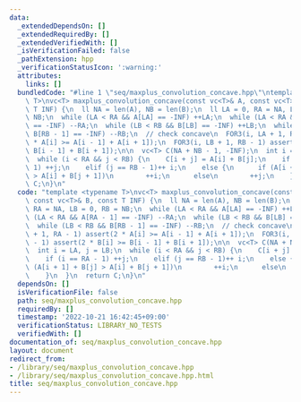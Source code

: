 ```yaml
---
data:
  _extendedDependsOn: []
  _extendedRequiredBy: []
  _extendedVerifiedWith: []
  _isVerificationFailed: false
  _pathExtension: hpp
  _verificationStatusIcon: ':warning:'
  attributes:
    links: []
  bundledCode: "#line 1 \"seq/maxplus_convolution_concave.hpp\"\ntemplate <typename\
    \ T>\nvc<T> maxplus_convolution_concave(const vc<T>& A, const vc<T>& B, const\
    \ T INF) {\n  ll NA = len(A), NB = len(B);\n  ll LA = 0, RA = NA, LB = 0, RB =\
    \ NB;\n  while (LA < RA && A[LA] == -INF) ++LA;\n  while (LA < RA && A[RA - 1]\
    \ == -INF) --RA;\n  while (LB < RB && B[LB] == -INF) ++LB;\n  while (LB < RB &&\
    \ B[RB - 1] == -INF) --RB;\n  // check concave\n  FOR3(i, LA + 1, RA - 1) assert(2\
    \ * A[i] >= A[i - 1] + A[i + 1]);\n  FOR3(i, LB + 1, RB - 1) assert(2 * B[i] >=\
    \ B[i - 1] + B[i + 1]);\n\n  vc<T> C(NA + NB - 1, -INF);\n  int i = LA, j = LB;\n\
    \  while (i < RA && j < RB) {\n    C[i + j] = A[i] + B[j];\n    if (i == RA -\
    \ 1) ++j;\n    elif (j == RB - 1)++ i;\n    else {\n      if (A[i + 1] + B[j]\
    \ > A[i] + B[j + 1])\n        ++i;\n      else\n        ++j;\n    }\n  }\n  return\
    \ C;\n}\n"
  code: "template <typename T>\nvc<T> maxplus_convolution_concave(const vc<T>& A,\
    \ const vc<T>& B, const T INF) {\n  ll NA = len(A), NB = len(B);\n  ll LA = 0,\
    \ RA = NA, LB = 0, RB = NB;\n  while (LA < RA && A[LA] == -INF) ++LA;\n  while\
    \ (LA < RA && A[RA - 1] == -INF) --RA;\n  while (LB < RB && B[LB] == -INF) ++LB;\n\
    \  while (LB < RB && B[RB - 1] == -INF) --RB;\n  // check concave\n  FOR3(i, LA\
    \ + 1, RA - 1) assert(2 * A[i] >= A[i - 1] + A[i + 1]);\n  FOR3(i, LB + 1, RB\
    \ - 1) assert(2 * B[i] >= B[i - 1] + B[i + 1]);\n\n  vc<T> C(NA + NB - 1, -INF);\n\
    \  int i = LA, j = LB;\n  while (i < RA && j < RB) {\n    C[i + j] = A[i] + B[j];\n\
    \    if (i == RA - 1) ++j;\n    elif (j == RB - 1)++ i;\n    else {\n      if\
    \ (A[i + 1] + B[j] > A[i] + B[j + 1])\n        ++i;\n      else\n        ++j;\n\
    \    }\n  }\n  return C;\n}\n"
  dependsOn: []
  isVerificationFile: false
  path: seq/maxplus_convolution_concave.hpp
  requiredBy: []
  timestamp: '2022-10-21 16:42:45+09:00'
  verificationStatus: LIBRARY_NO_TESTS
  verifiedWith: []
documentation_of: seq/maxplus_convolution_concave.hpp
layout: document
redirect_from:
- /library/seq/maxplus_convolution_concave.hpp
- /library/seq/maxplus_convolution_concave.hpp.html
title: seq/maxplus_convolution_concave.hpp
---
```

